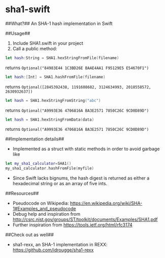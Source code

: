 # sha1-swift

##What?##
An SHA-1 hash implementation in Swift

##Usage##
1. Include SHA1.swift in your project
2. Call a public method:
  ```swift
  let hash:String = SHA1.hexStringFromFile(filename)
  ```
  returns `Optional("84983E44 1C3BD26E BAAE4AA1 F95129E5 E54670F1")`
  
  
  ```swift
  let hash:[Int] = SHA1.hashFromFile(filename)
  ```
  returns `Optional([2845392438, 1191608682, 3124634993, 2018558572, 2630932637])`
  
  ```swift
  let hash = SHA1.hexStringFromString("abc")
  ```
  returns `Optional("A9993E36 4706816A BA3E2571 7850C26C 9CD0D89D")`
  
  ```swift
  let hash = SHA1.hexStringFromData(data)
  ```
  returns `Optional("A9993E36 4706816A BA3E2571 7850C26C 9CD0D89D")`
  
##Implementation details##
* Implemented as a struct with static methods in order to avoid garbage like 
```swift
let my_sha1_calculator=SHA1()
my_sha1_calculator.hashFromFile(myfile)
```
* Since Swift lacks bignums, the hash digest is returned as either a hexadecimal string or as an array of five ints.

##Resources##
* Pseudocode on Wikipedia: https://en.wikipedia.org/wiki/SHA-1#Examples_and_pseudocode
* Debug help and inspiration from http://csrc.nist.gov/groups/ST/toolkit/documents/Examples/SHA1.pdf
* Further inspiration from https://tools.ietf.org/html/rfc3174

##Check out as well##
* sha1-rexx, an SHA-1 implementation in REXX: https://github.com/idrougge/sha1-rexx